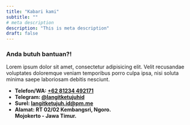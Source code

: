 ```yaml
---
title: "Kabari kami"
subtitle: ""
# meta description
description: "This is meta description"
draft: false
---
```


### Anda butuh bantuan?!
Lorem ipsum dolor sit amet, consectetur adipisicing elit. Velit recusandae voluptates doloremque veniam temporibus porro culpa ipsa, nisi soluta minima saepe laboriosam debitis nesciunt.

* **Telefon/WA: [+62 81234 492171](telp:+6281234492171)** 
* **Telegram: [@langitketujuhid](tg:langitketujuh.id@pm.me)** 
* **Surel: [langitketujuh.id@pm.me](mailto:langitketujuh.id@pm.me)**
* **Alamat: RT 02/02 Kembangsri, Ngoro.<br>Mojokerto - Jawa Timur.**
